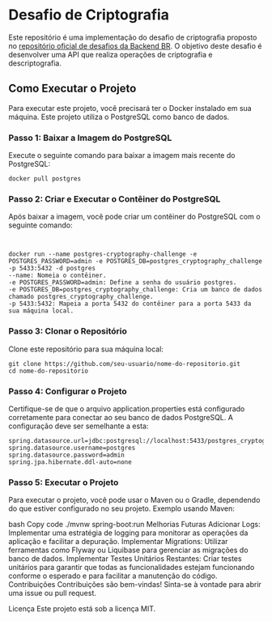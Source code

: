 # Desafio de Criptografia

Este repositório é uma implementação do desafio de criptografia proposto no [repositório oficial de desafios da Backend BR](https://github.com/backend-br/desafios/blob/master/cryptography/PROBLEM.md). O objetivo deste desafio é desenvolver uma API que realiza operações de criptografia e descriptografia.

## Como Executar o Projeto

Para executar este projeto, você precisará ter o Docker instalado em sua máquina. Este projeto utiliza o PostgreSQL como banco de dados.

### Passo 1: Baixar a Imagem do PostgreSQL

Execute o seguinte comando para baixar a imagem mais recente do PostgreSQL:

```
docker pull postgres
```
### Passo 2: Criar e Executar o Contêiner do PostgreSQL
Após baixar a imagem, você pode criar um contêiner do PostgreSQL com o seguinte comando:
```


docker run --name postgres-cryptography-challenge -e POSTGRES_PASSWORD=admin -e POSTGRES_DB=postgres_cryptography_challenge -p 5433:5432 -d postgres
--name: Nomeia o contêiner.
-e POSTGRES_PASSWORD=admin: Define a senha do usuário postgres.
-e POSTGRES_DB=postgres_cryptography_challenge: Cria um banco de dados chamado postgres_cryptography_challenge.
-p 5433:5432: Mapeia a porta 5432 do contêiner para a porta 5433 da sua máquina local.
```
### Passo 3: Clonar o Repositório
Clone este repositório para sua máquina local:

```
git clone https://github.com/seu-usuario/nome-do-repositorio.git
cd nome-do-repositorio
```
### Passo 4: Configurar o Projeto
Certifique-se de que o arquivo application.properties está configurado corretamente para conectar ao seu banco de dados PostgreSQL. A configuração deve ser semelhante a esta:

```
spring.datasource.url=jdbc:postgresql://localhost:5433/postgres_cryptography_challenge
spring.datasource.username=postgres
spring.datasource.password=admin
spring.jpa.hibernate.ddl-auto=none
```
### Passo 5: Executar o Projeto
Para executar o projeto, você pode usar o Maven ou o Gradle, dependendo do que estiver configurado no seu projeto. Exemplo usando Maven:

bash
Copy code
./mvnw spring-boot:run
Melhorias Futuras
Adicionar Logs: Implementar uma estratégia de logging para monitorar as operações da aplicação e facilitar a depuração.
Implementar Migrations: Utilizar ferramentas como Flyway ou Liquibase para gerenciar as migrações do banco de dados.
Implementar Testes Unitários Restantes: Criar testes unitários para garantir que todas as funcionalidades estejam funcionando conforme o esperado e para facilitar a manutenção do código.
Contribuições
Contribuições são bem-vindas! Sinta-se à vontade para abrir uma issue ou pull request.

Licença
Este projeto está sob a licença MIT.
